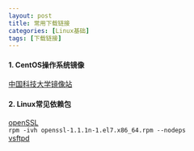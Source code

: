 ```yaml
---
layout: post
title: 常用下载链接
categories: [Linux基础]
tags: [下载链接]
---
```

#### 1. CentOS操作系统镜像
[中国科技大学镜像站](https://mirrors.ustc.edu.cn/centos-vault/)  
#### 2. Linux常见依赖包
[openSSL](https://github.com/philyuchkoff/openssl-RPM-Builder/releases)  
`rpm -ivh openssl-1.1.1n-1.el7.x86_64.rpm --nodeps`  
[vsftpd](http://www.rpmfind.net/linux/rpm2html/search.php?query=vsftpd)  
<!-- more -->
